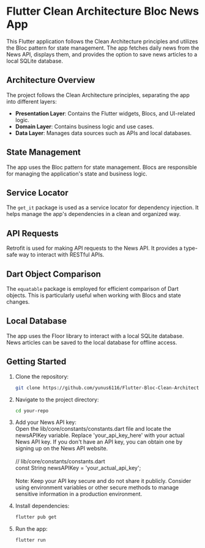 # Flutter Clean Architecture Bloc News App

This Flutter application follows the Clean Architecture principles and utilizes the Bloc pattern for state management. The app fetches daily news from the News API, displays them, and provides the option to save news articles to a local SQLite database.

## Architecture Overview

The project follows the Clean Architecture principles, separating the app into different layers:

- **Presentation Layer**: Contains the Flutter widgets, Blocs, and UI-related logic.
- **Domain Layer**: Contains business logic and use cases.
- **Data Layer**: Manages data sources such as APIs and local databases.

## State Management

The app uses the Bloc pattern for state management. Blocs are responsible for managing the application's state and business logic.

## Service Locator

The `get_it` package is used as a service locator for dependency injection. It helps manage the app's dependencies in a clean and organized way.

## API Requests

Retrofit is used for making API requests to the News API. It provides a type-safe way to interact with RESTful APIs.

## Dart Object Comparison

The `equatable` package is employed for efficient comparison of Dart objects. This is particularly useful when working with Blocs and state changes.

## Local Database

The app uses the Floor library to interact with a local SQLite database. News articles can be saved to the local database for offline access.

## Getting Started

1. Clone the repository:

   ```bash
   git clone https://github.com/yunus6116/Flutter-Bloc-Clean-Architecture.git

2. Navigate to the project directory:
    ```bash
    cd your-repo
3. Add your News API key:
   <br>
   Open the lib/core/constants/constants.dart file and locate the newsAPIKey variable. Replace 'your_api_key_here' with your actual News API key. If you don't have an API key, you can obtain one by signing up on the News API website.
   <br>
   <br>
   // lib/core/constants/constants.dart
   <br>
   const String newsAPIKey = 'your_actual_api_key';
   <br>
   <br>
   Note: Keep your API key secure and do not share it publicly. Consider using environment variables or other secure methods to manage sensitive information in a production environment.

5. Install dependencies:
   
   ```bash
   flutter pub get

6. Run the app:
   
   ```bash
   flutter run
   

